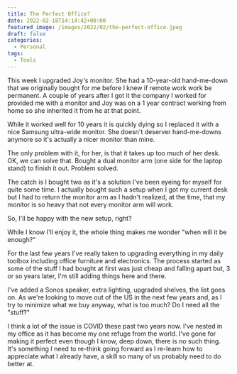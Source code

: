 ```yaml
---
title: The Perfect Office?
date: 2022-02-18T14:14:42+00:00
featured_image: /images/2022/02/the-perfect-office.jpeg
draft: false
categories:
  - Personal
tags:
  - Tools
---
```


This week I upgraded Joy's monitor. She had a 10-year-old hand-me-down that we originally bought for me before I knew if remote work work be permanent. A couple of years after I got it the company I worked for provided me with a monitor and Joy was on a 1 year contract working from home so she inherited it from he at that point.

While it worked well for 10 years it is quickly dying so I replaced it with a nice Samsung ultra-wide monitor. She doesn't deserver hand-me-downs anymore so it's actually a nicer monitor than mine.

The only problem with it, for her, is that it takes up too much of her desk. OK, we can solve that. Bought a dual monitor arm (one side for the laptop stand) to finish it out. Problem solved.

The catch is I bought two as it's a solution I've been eyeing for myself for quite some time. I actually bought such a setup when I got my current desk but I had to return the monitor arm as I hadn't realized, at the time, that my monitor is so heavy that not every monitor arm will work.

So, I'll be happy with the new setup, right?

While I know I'll enjoy it, the whole thing makes me wonder "when will it be enough?"

For the last few years I've really taken to upgrading everything in my daily toolbox including office furniture and electronics. The process started as some of the stuff I had bought at first was just cheap and falling apart but, 3 or so years later, I'm still adding things here and there.

I've added a Sonos speaker, extra lighting, upgraded shelves, the list goes on. As we're looking to move out of the US in the next few years and, as I try to minimize what we buy anyway, what is too much? Do I need all the "stuff?"

I think a lot of the issue is COVID these past two years now. I've nested in my office as it has become my one refuge from the world. I've gone for making it perfect even though I know, deep down, there is no such thing. It's something I need to re-think going forward as I re-learn how to appreciate what I already have, a skill so many of us probably need to do better at.
